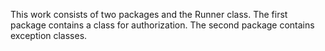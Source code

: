 This work consists of two packages and the Runner class. The first package contains a class for authorization. The second package contains exception classes.
